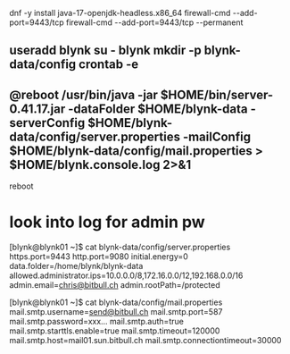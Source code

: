 dnf -y install java-17-openjdk-headless.x86_64
firewall-cmd --add-port=9443/tcp
firewall-cmd --add-port=9443/tcp --permanent

useradd blynk
su - blynk
mkdir -p blynk-data/config
crontab -e
----------
@reboot /usr/bin/java -jar $HOME/bin/server-0.41.17.jar -dataFolder $HOME/blynk-data -serverConfig $HOME/blynk-data/config/server.properties -mailConfig $HOME/blynk-data/config/mail.properties > $HOME/blynk.console.log 2>&1
----------
reboot
# look into log for admin pw


[blynk@blynk01 ~]$ cat blynk-data/config/server.properties 
https.port=9443
http.port=9080
initial.energy=0
data.folder=/home/blynk/blynk-data
allowed.administrator.ips=10.0.0.0/8,172.16.0.0/12,192.168.0.0/16
admin.email=chris@bitbull.ch
admin.rootPath=/protected

[blynk@blynk01 ~]$ cat blynk-data/config/mail.properties 
mail.smtp.username=send@bitbull.ch
mail.smtp.port=587
mail.smtp.password=xxx...
mail.smtp.auth=true
mail.smtp.starttls.enable=true
mail.smtp.timeout=120000
mail.smtp.host=mail01.sun.bitbull.ch
mail.smtp.connectiontimeout=30000
